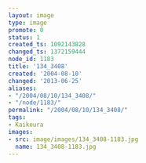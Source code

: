 ```yaml
---
layout: image
type: image
promote: 0
status: 1
created_ts: 1092143828
changed_ts: 1372159444
node_id: 1183
title: '134_3408'
created: '2004-08-10'
changed: '2013-06-25'
aliases:
- "/2004/08/10/134_3408/"
- "/node/1183/"
permalink: "/2004/08/10/134_3408/"
tags:
- Kaikoura
images:
- src: image/images/134_3408-1183.jpg
  name: 134_3408-1183.jpg
---
```


